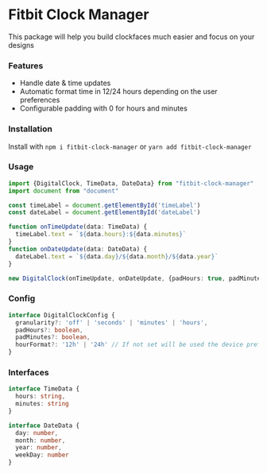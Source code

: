 # Fitbit Clock Manager
This package will help you build clockfaces much easier and focus on your designs

### Features
- Handle date & time updates
- Automatic format time in 12/24 hours depending on the user preferences
- Configurable padding with 0 for hours and minutes

### Installation
Install with `npm i fitbit-clock-manager` or `yarn add fitbit-clock-manager`

### Usage

```typescript
import {DigitalClock, TimeData, DateData} from "fitbit-clock-manager"
import document from "document"

const timeLabel = document.getElementById('timeLabel')
const dateLabel = document.getElementById('dateLabel')

function onTimeUpdate(data: TimeData) {
  timeLabel.text = `${data.hours}:${data.minutes}`
}
function onDateUpdate(data: DateData) {
  dateLabel.text = `${data.day}/${data.month}/${data.year}`
}

new DigitalClock(onTimeUpdate, onDateUpdate, {padHours: true, padMinutes: true})
```

### Config
```typescript
interface DigitalClockConfig {
  granularity?: 'off' | 'seconds' | 'minutes' | 'hours',
  padHours?: boolean,
  padMinutes?: boolean,
  hourFormat?: '12h' | '24h' // If not set will be used the device preferences
}
```

### Interfaces
```typescript
interface TimeData {
  hours: string,
  minutes: string
}

interface DateData {
  day: number,
  month: number,
  year: number,
  weekDay: number
}
```
